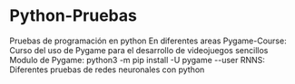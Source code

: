 # Python-Pruebas
Pruebas de programación en python
En diferentes areas
Pygame-Course: Curso del uso de Pygame para el desarrollo de videojuegos sencillos
	Modulo de Pygame: python3 -m pip install -U pygame --user
RNNS: Diferentes pruebas de redes neuronales con python